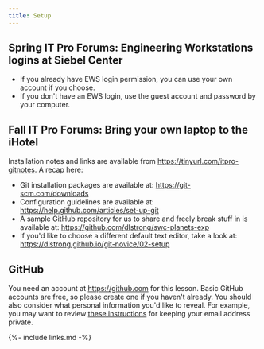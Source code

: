 ```yaml
---
title: Setup
---
```


## Spring IT Pro Forums: Engineering Workstations logins at Siebel Center

* If you already have EWS login permission, you can use your own account if you choose.
* If you don't have an EWS login, use the guest account and password by your computer.

## Fall IT Pro Forums: Bring your own laptop to the iHotel

Installation notes and links are available from <https://tinyurl.com/itpro-gitnotes>. A recap here:

* Git installation packages are available at:
  <https://git-scm.com/downloads>
* Configuration guidelines are available at:
  <https://help.github.com/articles/set-up-git>
* A sample GitHub repository for us to share and freely break stuff in is available at:
  <https://github.com/dlstrong/swc-planets-exp>
* If you'd like to choose a different default text editor, take a look at:
  <https://dlstrong.github.io/git-novice/02-setup>


## GitHub

You need an account at <https://github.com> for this lesson.
Basic GitHub accounts are free, so please create one if you haven't already.
You should also consider what personal information you'd like to reveal.
For example, you may want to review [these instructions][safe_email] for
keeping your email address private.

[safe_email]: https://help.github.com/articles/keeping-your-email-address-private
{%- include links.md -%}
